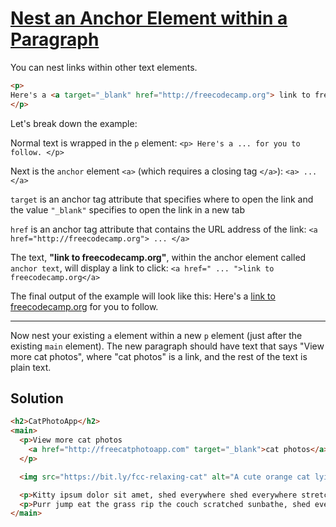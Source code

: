 # [Nest an Anchor Element within a Paragraph](https://learn.freecodecamp.org/responsive-web-design/basic-html-and-html5/nest-an-anchor-element-within-a-paragraph)

You can nest links within other text elements.

```html
<p>
Here's a <a target="_blank" href="http://freecodecamp.org"> link to freecodecamp.org</a> for you to follow.
</p>
```

Let's break down the example:

Normal text is wrapped in the `p` element:
`<p> Here's a ... for you to follow. </p>`

Next is the `anchor` element `<a>` (which requires a closing tag `</a>`):
`<a> ... </a>`

`target` is an anchor tag attribute that specifies where to open the link and the value `"_blank"` specifies to open the link in a new tab

`href` is an anchor tag attribute that contains the URL address of the link:
`<a href="http://freecodecamp.org"> ... </a>`

The text, **"link to freecodecamp.org"**, within the anchor element called `anchor text`, will display a link to click:
`<a href=" ... ">link to freecodecamp.org</a>`

The final output of the example will look like this:
Here's a [link to freecodecamp.org](http://freecodecamp.org/) for you to follow.

---

Now nest your existing `a` element within a new `p` element (just after the existing `main` element). The new paragraph should have text that says "View more cat photos", where "cat photos" is a link, and the rest of the text is plain text.

## Solution

```html
<h2>CatPhotoApp</h2>
<main>
  <p>View more cat photos
    <a href="http://freecatphotoapp.com" target="_blank">cat photos</a>
  </p>

  <img src="https://bit.ly/fcc-relaxing-cat" alt="A cute orange cat lying on its back.">

  <p>Kitty ipsum dolor sit amet, shed everywhere shed everywhere stretching attack your ankles chase the red dot, hairball run catnip eat the grass sniff.</p>
  <p>Purr jump eat the grass rip the couch scratched sunbathe, shed everywhere rip the couch sleep in the sink fluffy fur catnip scratched.</p>
</main>
```
